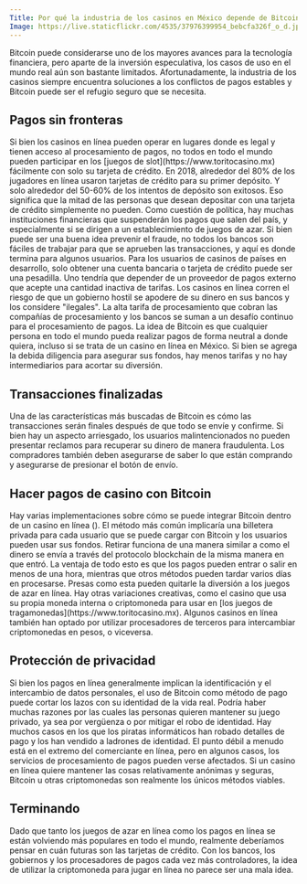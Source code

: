 ```yaml
---
Title: Por qué la industria de los casinos en México depende de Bitcoin?	
Image: https://live.staticflickr.com/4535/37976399954_bebcfa326f_o_d.jpg
---
```


Bitcoin puede considerarse uno de los mayores avances para la tecnología financiera, pero aparte de la inversión especulativa, los casos de uso en el mundo real aún son bastante limitados. Afortunadamente, la industria de los casinos siempre encuentra soluciones a los  conflictos de pagos estables y Bitcoin puede ser el refugio seguro que se necesita.
<h2> Pagos sin fronteras </h2>
Si bien los casinos en línea pueden operar en lugares donde es legal y tienen acceso al procesamiento de pagos, no todos en todo el mundo pueden participar en los [juegos de slot](https://www.toritocasino.mx) fácilmente con solo su tarjeta de crédito.
En 2018, alrededor del 80% de los jugadores en línea usaron tarjetas de crédito para su primer depósito. Y solo alrededor del 50-60% de los intentos de depósito son exitosos. Eso significa que la mitad de las personas que desean depositar con una tarjeta de crédito simplemente no pueden.
Como cuestión de política, hay muchas instituciones financieras que suspenderán los pagos que salen del país, y especialmente si se dirigen a un establecimiento de juegos de azar. Si bien puede ser una buena idea prevenir el fraude, no todos los bancos son fáciles de trabajar para que se aprueben las transacciones, y aquí es donde termina para algunos usuarios.
Para los usuarios de casinos de países en desarrollo, solo obtener una cuenta bancaria o tarjeta de crédito puede ser una pesadilla. Uno tendría que depender de un proveedor de pagos externo que acepte una cantidad inactiva de tarifas.
Los casinos en línea corren el riesgo de que un gobierno hostil se apodere de su dinero en sus bancos y los considere "ilegales". La alta tarifa de procesamiento que cobran las compañías de procesamiento y los bancos se suman a un desafío continuo para el procesamiento de pagos.
La idea de Bitcoin es que cualquier persona en todo el mundo pueda realizar pagos de forma neutral a donde quiera, incluso si se trata de un casino en línea en México. Si bien se agrega la debida diligencia para asegurar sus fondos, hay menos tarifas y no hay intermediarios para acortar su diversión.
<h2> Transacciones finalizadas </h2>
Una de las características más buscadas de Bitcoin es cómo las transacciones serán finales después de que todo se envíe y confirme. Si bien hay un aspecto arriesgado, los usuarios malintencionados no pueden presentar reclamos para recuperar su dinero de manera fraudulenta. Los compradores también deben asegurarse de saber lo que están comprando y asegurarse de presionar el botón de envío.
<h2> Hacer pagos de casino con Bitcoin </h2>
Hay varias implementaciones sobre cómo se puede integrar Bitcoin dentro de un casino en línea (). El método más común implicaría una billetera privada para cada usuario que se puede cargar con Bitcoin y los usuarios pueden usar sus fondos. Retirar funciona de una manera similar a como el dinero se envía a través del protocolo blockchain de la misma manera en que entró.
La ventaja de todo esto es que los pagos pueden entrar o salir en menos de una hora, mientras que otros métodos pueden tardar varios días en procesarse. Presas como esta pueden quitarle la diversión a los juegos de azar en línea.
Hay otras variaciones creativas, como el casino que usa su propia moneda interna o criptomoneda para usar en [los juegos de tragamonedas](https://www.toritocasino.mx). 
Algunos casinos en línea también han optado por utilizar procesadores de terceros para intercambiar criptomonedas en pesos, o viceversa.

<h2> Protección de privacidad </h2>
Si bien los pagos en línea generalmente implican la identificación y el intercambio de datos personales, el uso de Bitcoin como método de pago puede cortar los lazos con su identidad de la vida real. Podría haber muchas razones por las cuales las personas quieren mantener su juego privado, ya sea por vergüenza o por mitigar el robo de identidad.
Hay muchos casos en los que los piratas informáticos han robado detalles de pago y los han vendido a ladrones de identidad. El punto débil a menudo está en el extremo del comerciante en línea, pero en algunos casos, los servicios de procesamiento de pagos pueden verse afectados.
Si un casino en línea quiere mantener las cosas relativamente anónimas y seguras, Bitcoin u otras criptomonedas son realmente los únicos métodos viables.
<h2> Terminando </h2>
Dado que tanto los juegos de azar en línea como los pagos en línea se están volviendo más populares en todo el mundo, realmente deberíamos pensar en cuán futuras son las tarjetas de crédito. Con los bancos, los gobiernos y los procesadores de pagos cada vez más controladores, la idea de utilizar la criptomoneda para jugar en línea no parece ser una mala idea.
